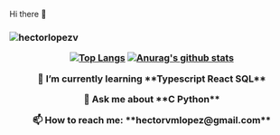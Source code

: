 Hi there 👋
<h3 align="center"Im Hector lopez a electronics engineer from Colombia-Barranquilla with a strong liking to everything related to the web/app development world</h3>
<p align="left"> <img src="https://komarev.com/ghpvc/?username=hectorlopezv" alt="hectorlopezv" /> </p>

[![Top Langs](https://github-readme-stats.vercel.app/api/top-langs/?username=hectorlopezv&layout=compact&hide=html)](https://github.com/anuraghazra/github-readme-stats)
[![Anurag's github stats](https://github-readme-stats.vercel.app/api?username=hectorlopezv)](https://github.com/anuraghazra/github-readme-stats)
<div>
  
<p display="block">🌱 I’m currently learning **Typescript React SQL**</p>
<p display="block">💬 Ask me about **C Python**</p>
<p display="block">📫 How to reach me: **hectorvmlopez@gmail.com**</p>
</div>
<!--
**hectorlopezv/hectorlopezv** is a ✨ _special_ ✨ repository because its `README.md` (this file) appears on your GitHub profile.

Here are some ideas to get you started:

- 🔭 I’m currently working on ...
- 🌱 I’m currently learning ...
- 👯 I’m looking to collaborate on ...
- 🤔 I’m looking for help with ...
- 💬 Ask me about ...
- 📫 How to reach me: ...
- 😄 Pronouns: ...
- ⚡ Fun fact: ...
-->
